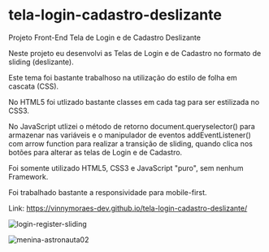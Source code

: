 # tela-login-cadastro-deslizante

Projeto Front-End Tela de Login e de Cadastro Deslizante

Neste projeto eu desenvolvi as Telas de Login e de Cadastro no formato de sliding (deslizante).

Este tema foi bastante trabalhoso na utilização do estilo de folha em cascata (CSS).

No HTML5 foi utlizado bastante classes em cada tag para ser estilizada no CSS3.

No JavaScript utlizei o método de retorno document.queryselector() para armazenar nas variáveis e o manipulador de eventos addEventListener() com arrow function para realizar a transição de sliding, quando clica nos botões para alterar as telas de Login e de Cadastro.

Foi somente utilizado HTML5, CSS3 e JavaScript "puro", sem nenhum Framework.

Foi trabalhado bastante a responsividade para mobile-first.

Link: https://vinnymoraes-dev.github.io/tela-login-cadastro-deslizante/

![login-register-sliding](https://user-images.githubusercontent.com/56524332/191481146-6976d7d8-3537-450e-92ee-65ca8aeccb3d.JPG)

![menina-astronauta02](https://user-images.githubusercontent.com/56524332/191489800-3b58b67f-130c-4937-b8e6-7cf02a23f416.JPG)

